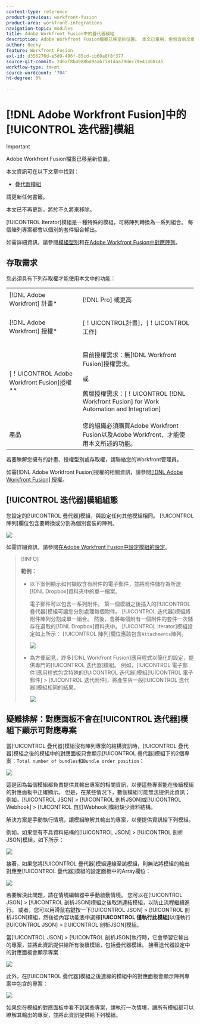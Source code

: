 ```yaml
---
content-type: reference
product-previous: workfront-fusion
product-area: workfront-integrations
navigation-topic: modules
title: Adobe Workfront Fusion中的疊代器模組
description: Adobe Workfront Fusion檔案已移至新位置。 本文已棄用，但包含新文章的連結，內容涵蓋此功能。
author: Becky
feature: Workfront Fusion
exl-id: d356276d-e5d9-496f-85cd-cb60a8f8f377
source-git-commit: 2d6af8b4988bd9aab7381daa79dec79e41408c45
workflow-type: tm+mt
source-wordcount: '704'
ht-degree: 0%

---
```


# [!DNL Adobe Workfront Fusion]中的[!UICONTROL 迭代器]模組

>[!IMPORTANT]
>
>Adobe Workfront Fusion檔案已移至新位置。
>
>本文資訊可在以下文章中找到：
>
>* [疊代器模組](https://experienceleague.adobe.com/docs/workfront-fusion/using/references/modules/iterator-module.html)
>
>請更新任何書籤。
>
>本文已不再更新，將於不久將來移除。

[!UICONTROL Iterator]模組是一種特殊的模組，可將陣列轉換為一系列組合。 每個陣列專案都會以個別的套件組合輸出。

如需詳細資訊，請參閱[模組型別](../../workfront-fusion/modules/module-types.md)和[在Adobe Workfront Fusion中對應陣列](../../workfront-fusion/mapping/map-an-array.md)。

## 存取需求

您必須具有下列存取權才能使用本文中的功能：

<table style="table-layout:auto">
 <col> 
 <col> 
 <tbody> 
  <tr> 
    <td role="rowheader">[!DNL Adobe Workfront] 計畫*</td> 
   <td> <p>[!DNL Pro] 或更高</p> </td> 
  </tr> 
  <tr data-mc-conditions=""> 
   <td role="rowheader">[!DNL Adobe Workfront] 授權*</td> 
   <td> <p>[！UICONTROL計畫]，[！UICONTROL工作]</p> </td> 
  </tr> 
  <tr> 
   <td role="rowheader">[！UICONTROL Adobe Workfront Fusion]授權**</td> 
   <td>
   <p>目前授權需求：無[!DNL Workfront Fusion]授權需求。</p>
   <p>或</p>
   <p>舊版授權需求：[！UICONTROL [!DNL Workfront Fusion] for Work Automation and Integration] </p>
   </td> 
  </tr> 
  <tr> 
   <td role="rowheader">產品</td> 
   <td>您的組織必須購買Adobe Workfront Fusion以及Adobe Workfront，才能使用本文所述的功能。</td> 
  </tr> 
 </tbody> 
</table>

若要瞭解您擁有的計畫、授權型別或存取權，請聯絡您的Workfront管理員。

如需[!DNL Adobe Workfront Fusion]授權的相關資訊，請參閱[[!DNL Adobe Workfront Fusion] 授權](../../workfront-fusion/get-started/license-automation-vs-integration.md)。

## [!UICONTROL 迭代器]模組組態

您設定的[!UICONTROL 疊代器]模組，與設定任何其他模組相同。 [!UICONTROL 陣列]欄位包含要轉換或分割為個別套裝的陣列。

![](assets/set-up-iterator-350x190.jpg)

如需詳細資訊，請參閱[在Adobe Workfront Fusion中設定模組的設定](../../workfront-fusion/modules/configure-a-modules-settings.md)。

>[!INFO]
>
>**範例：**
>
>* 以下案例顯示如何擷取含有附件的電子郵件，並將附件儲存為所選[!DNL Dropbox]資料夾中的單一檔案。
>
>   電子郵件可以包含一系列附件。 第一個模組之後插入的[!UICONTROL 疊代器]模組可讓您分別處理每個附件。 [!UICONTROL 迭代器]模組將附件陣列分割成單一組合。 然後，會將每個附有一個附件的套件一次儲存在選取的[!DNL Dropbox]資料夾中。 [!UICONTROL Iterator]模組設定如上所示： [!UICONTROL 陣列]欄位應該包含`Attachments`陣列。
>
>   ![](assets/attachments-array-350x154.jpg)
>
>* 為方便起見，許多[!DNL Workfront Fusion]應用程式以簡化的設定，提供專門的[!UICONTROL 迭代器]模組。 例如，[!UICONTROL 電子郵件]應用程式包含特殊的[!UICONTROL 迭代器]模組[!UICONTROL 電子郵件] > [!UICONTROL 迭代附件]，將產生與一般[!UICONTROL 迭代器]模組相同的結果。
>
>   ![](assets/specialized-iterators-350x135.jpg)


## 疑難排解：對應面板不會在[!UICONTROL 迭代器]模組下顯示可對應專案

當[!UICONTROL 疊代器]模組沒有陣列專案的結構資訊時，[!UICONTROL 疊代器]模組之後的模組中的對應面板只會顯示[!UICONTROL 疊代器]模組下的2個專案：`Total number of bundles`和`Bundle order position`：

![](assets/mapping-panel-doesnt-display-350x147.png)

這是因為每個模組都負責提供其輸出專案的相關資訊，以便這些專案能在後續模組的對應面板中正確顯示。 但是，在某些情況下，數個模組可能無法提供此資訊；例如，[!UICONTROL JSON] > [!UICONTROL 剖析JSON]或[!UICONTROL Webhook] > [!UICONTROL 自訂Webhook]模組缺少資料結構。

解決方案是手動執行情境，讓模組瞭解其輸出的專案，以便提供資訊給下列模組。

例如，如果您有不具資料結構的[!UICONTROL JSON] > [!UICONTROL 剖析JSON]模組，如下所示：

![](assets/json-parse-json-350x285.png)

接著，如果您將[!UICONTROL 疊代器]模組連線至該模組，則無法將模組的輸出對應至[!UICONTROL 疊代器]模組的設定面板中的Array欄位：

![](assets/connect-iterator-module-350x146.png)

若要解決此問題，請在情境編輯器中手動啟動情境。 您可以在[!UICONTROL JSON] > [!UICONTROL 剖析JSON]模組之後取消連結模組，以防止流程繼續進行。 或者，您可以用滑鼠右鍵按一下[!UICONTROL JSON] > [!UICONTROL 剖析JSON]模組，然後從內容功能表中選擇&#x200B;**[!UICONTROL 僅執行此模組]**&#x200B;以僅執行[!UICONTROL JSON] > [!UICONTROL 剖析JSON]模組。

當[!UICONTROL JSON] > [!UICONTROL 剖析JSON]執行時，它會學習它輸出的專案，並將此資訊提供給所有後續模組，包括疊代器模組。 接著迭代器設定中的對應面板會顯示專案：

![](assets/mapping-panel-displays-items-350x131.png)

此外，在[!UICONTROL 疊代器]模組之後連線的模組中的對應面板會顯示陣列專案中包含的專案：

![](assets/items-contained-in-array-350x156.png)

如果您在模組的對應面板中看不到某些專案，請執行一次情境，讓所有模組都可以瞭解其輸出的專案，並將此資訊提供給下列模組。
